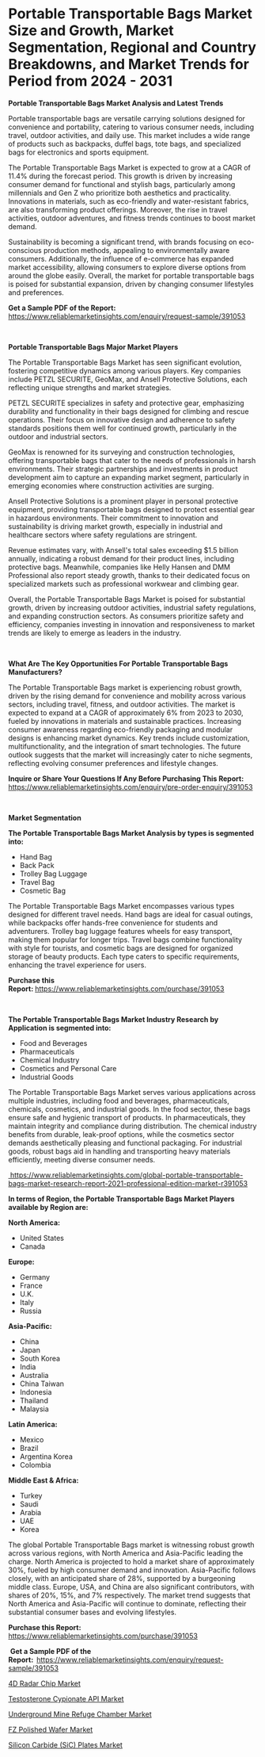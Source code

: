 <p><h1>Portable Transportable Bags Market Size and Growth, Market Segmentation, Regional and Country Breakdowns, and Market Trends for Period from 2024 -  2031</h1></p><p><strong>Portable Transportable Bags Market Analysis and Latest Trends</strong></p>
<p><p>Portable transportable bags are versatile carrying solutions designed for convenience and portability, catering to various consumer needs, including travel, outdoor activities, and daily use. This market includes a wide range of products such as backpacks, duffel bags, tote bags, and specialized bags for electronics and sports equipment.</p><p>The Portable Transportable Bags Market is expected to grow at a CAGR of 11.4% during the forecast period. This growth is driven by increasing consumer demand for functional and stylish bags, particularly among millennials and Gen Z who prioritize both aesthetics and practicality. Innovations in materials, such as eco-friendly and water-resistant fabrics, are also transforming product offerings. Moreover, the rise in travel activities, outdoor adventures, and fitness trends continues to boost market demand.</p><p>Sustainability is becoming a significant trend, with brands focusing on eco-conscious production methods, appealing to environmentally aware consumers. Additionally, the influence of e-commerce has expanded market accessibility, allowing consumers to explore diverse options from around the globe easily. Overall, the market for portable transportable bags is poised for substantial expansion, driven by changing consumer lifestyles and preferences.</p></p>
<p><strong>Get a Sample PDF of the Report:&nbsp;</strong> <a href="https://www.reliablemarketinsights.com/enquiry/request-sample/391053?utm_campaign=1589&utm_medium=2&utm_source=Github&utm_content=ia&utm_term=26102024&utm_id=portable-transportable-bags">https://www.reliablemarketinsights.com/enquiry/request-sample/391053</a></p>
<p>&nbsp;</p>
<p><strong>Portable Transportable Bags Major Market Players</strong></p>
<p><p>The Portable Transportable Bags Market has seen significant evolution, fostering competitive dynamics among various players. Key companies include PETZL SECURITE, GeoMax, and Ansell Protective Solutions, each reflecting unique strengths and market strategies.</p><p>PETZL SECURITE specializes in safety and protective gear, emphasizing durability and functionality in their bags designed for climbing and rescue operations. Their focus on innovative design and adherence to safety standards positions them well for continued growth, particularly in the outdoor and industrial sectors.</p><p>GeoMax is renowned for its surveying and construction technologies, offering transportable bags that cater to the needs of professionals in harsh environments. Their strategic partnerships and investments in product development aim to capture an expanding market segment, particularly in emerging economies where construction activities are surging.</p><p>Ansell Protective Solutions is a prominent player in personal protective equipment, providing transportable bags designed to protect essential gear in hazardous environments. Their commitment to innovation and sustainability is driving market growth, especially in industrial and healthcare sectors where safety regulations are stringent.</p><p>Revenue estimates vary, with Ansell's total sales exceeding $1.5 billion annually, indicating a robust demand for their product lines, including protective bags. Meanwhile, companies like Helly Hansen and DMM Professional also report steady growth, thanks to their dedicated focus on specialized markets such as professional workwear and climbing gear.</p><p>Overall, the Portable Transportable Bags Market is poised for substantial growth, driven by increasing outdoor activities, industrial safety regulations, and expanding construction sectors. As consumers prioritize safety and efficiency, companies investing in innovation and responsiveness to market trends are likely to emerge as leaders in the industry.</p></p>
<p>&nbsp;</p>
<p><strong>What Are The Key Opportunities For Portable Transportable Bags Manufacturers?</strong></p>
<p><p>The Portable Transportable Bags market is experiencing robust growth, driven by the rising demand for convenience and mobility across various sectors, including travel, fitness, and outdoor activities. The market is expected to expand at a CAGR of approximately 6% from 2023 to 2030, fueled by innovations in materials and sustainable practices. Increasing consumer awareness regarding eco-friendly packaging and modular designs is enhancing market dynamics. Key trends include customization, multifunctionality, and the integration of smart technologies. The future outlook suggests that the market will increasingly cater to niche segments, reflecting evolving consumer preferences and lifestyle changes.</p></p>
<p><strong>Inquire or Share Your Questions If Any Before Purchasing This Report:</strong> <a href="https://www.reliablemarketinsights.com/enquiry/pre-order-enquiry/391053?utm_campaign=1589&utm_medium=2&utm_source=Github&utm_content=ia&utm_term=26102024&utm_id=portable-transportable-bags">https://www.reliablemarketinsights.com/enquiry/pre-order-enquiry/391053</a></p>
<p>&nbsp;</p>
<p><strong>Market Segmentation</strong></p>
<p><strong>The Portable Transportable Bags Market Analysis by types is segmented into:</strong></p>
<p><ul><li>Hand Bag</li><li>Back Pack</li><li>Trolley Bag Luggage</li><li>Travel Bag</li><li>Cosmetic Bag</li></ul></p>
<p><p>The Portable Transportable Bags Market encompasses various types designed for different travel needs. Hand bags are ideal for casual outings, while backpacks offer hands-free convenience for students and adventurers. Trolley bag luggage features wheels for easy transport, making them popular for longer trips. Travel bags combine functionality with style for tourists, and cosmetic bags are designed for organized storage of beauty products. Each type caters to specific requirements, enhancing the travel experience for users.</p></p>
<p><strong>Purchase this Report:&nbsp;</strong><a href="https://www.reliablemarketinsights.com/purchase/391053?utm_campaign=1589&utm_medium=2&utm_source=Github&utm_content=ia&utm_term=26102024&utm_id=portable-transportable-bags">https://www.reliablemarketinsights.com/purchase/391053</a></p>
<p>&nbsp;</p>
<p><strong>The Portable Transportable Bags Market Industry Research by Application is segmented into:</strong></p>
<p><ul><li>Food and Beverages</li><li>Pharmaceuticals</li><li>Chemical Industry</li><li>Cosmetics and Personal Care</li><li>Industrial Goods</li></ul></p>
<p><p>The Portable Transportable Bags Market serves various applications across multiple industries, including food and beverages, pharmaceuticals, chemicals, cosmetics, and industrial goods. In the food sector, these bags ensure safe and hygienic transport of products. In pharmaceuticals, they maintain integrity and compliance during distribution. The chemical industry benefits from durable, leak-proof options, while the cosmetics sector demands aesthetically pleasing and functional packaging. For industrial goods, robust bags aid in handling and transporting heavy materials efficiently, meeting diverse consumer needs.</p></p>
<p><a href="https://www.reliablemarketinsights.com/global-portable-transportable-bags-market-research-report-2021-professional-edition-market-r391053?utm_campaign=1589&utm_medium=2&utm_source=Github&utm_content=ia&utm_term=26102024&utm_id=portable-transportable-bags">&nbsp;https://www.reliablemarketinsights.com/global-portable-transportable-bags-market-research-report-2021-professional-edition-market-r391053</a></p>
<p><strong>In terms of Region, the Portable Transportable Bags Market Players available by Region are:</strong></p>
<p>
    <p> <strong> North America: </strong>
        <ul>
            <li>United States</li>
            <li>Canada</li>
        </ul>
        </p> 
    <p> <strong> Europe: </strong>
        <ul>
            <li>Germany</li>
            <li>France</li>
            <li>U.K.</li>
            <li>Italy</li>
            <li>Russia</li>
        </ul>
        </p> 
    <p> <strong> Asia-Pacific: </strong>
        <ul>
            <li>China</li>
            <li>Japan</li>
            <li>South Korea</li>
            <li>India</li>
            <li>Australia</li>
            <li>China Taiwan</li>
            <li>Indonesia</li>
            <li>Thailand</li>
            <li>Malaysia</li>
        </ul>
        </p> 
    <p> <strong> Latin America: </strong>
        <ul>
            <li>Mexico</li>
            <li>Brazil</li>
            <li>Argentina Korea</li>
            <li>Colombia</li>
        </ul>
        </p> 
    <p> <strong> Middle East & Africa: </strong>
        <ul>
            <li>Turkey</li>
            <li>Saudi</li>
            <li>Arabia</li>
            <li>UAE</li>
            <li>Korea</li>
        </ul>
    </p>
    </p>
<p><p>The global Portable Transportable Bags market is witnessing robust growth across various regions, with North America and Asia-Pacific leading the charge. North America is projected to hold a market share of approximately 30%, fueled by high consumer demand and innovation. Asia-Pacific follows closely, with an anticipated share of 28%, supported by a burgeoning middle class. Europe, USA, and China are also significant contributors, with shares of 20%, 15%, and 7% respectively. The market trend suggests that North America and Asia-Pacific will continue to dominate, reflecting their substantial consumer bases and evolving lifestyles.</p></p>
<p><strong>Purchase this Report: </strong><a href="https://www.reliablemarketinsights.com/purchase/391053?utm_campaign=1589&utm_medium=2&utm_source=Github&utm_content=ia&utm_term=26102024&utm_id=portable-transportable-bags">https://www.reliablemarketinsights.com/purchase/391053</a></p>
<p>&nbsp;<strong>Get a Sample PDF of the Report:&nbsp;&nbsp;</strong><a href="https://www.reliablemarketinsights.com/enquiry/request-sample/391053?utm_campaign=1589&utm_medium=2&utm_source=Github&utm_content=ia&utm_term=26102024&utm_id=portable-transportable-bags">https://www.reliablemarketinsights.com/enquiry/request-sample/391053</a></p>
<p><strong></strong></p>
<p><p><a href="https://www.linkedin.com/pulse/4d-radar-chip-industry-sector-new-technologies-market-impact-vmrrc?utm_campaign=1589&utm_medium=2&utm_source=Github&utm_content=ia&utm_term=26102024&utm_id=portable-transportable-bags">4D Radar Chip Market</a></p><p><a href="https://www.linkedin.com/pulse/testosterone-cypionate-api-market-size-share-trends-analysis-s09qf?utm_campaign=1589&utm_medium=2&utm_source=Github&utm_content=ia&utm_term=26102024&utm_id=portable-transportable-bags">Testosterone Cypionate API Market</a></p><p><a href="https://www.linkedin.com/pulse/analyzing-global-underground-mine-refuge-chamber-market-growth-duibc?utm_campaign=1589&utm_medium=2&utm_source=Github&utm_content=ia&utm_term=26102024&utm_id=portable-transportable-bags">Underground Mine Refuge Chamber Market</a></p><p><a href="https://www.linkedin.com/pulse/fz-polished-wafer-mosaic-piecing-together-global-market-dynamics-mmcic?utm_campaign=1589&utm_medium=2&utm_source=Github&utm_content=ia&utm_term=26102024&utm_id=portable-transportable-bags">FZ Polished Wafer Market</a></p><p><a href="https://www.linkedin.com/pulse/global-silicon-carbide-sic-plates-market-size-trends-analysis-gkqzf?utm_campaign=1589&utm_medium=2&utm_source=Github&utm_content=ia&utm_term=26102024&utm_id=portable-transportable-bags">Silicon Carbide (SiC) Plates Market</a></p></p>